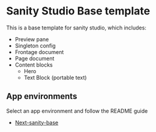 # Sanity Studio Base template

This is a base template for sanity studio, which includes:

- Preview pane
- Singleton config
- Frontage document
- Page document
- Content blocks
  - Hero
  - Text Block (portable text)

## App environments

Select an app environment and follow the README guide

- [Next-sanity-base](https://github.com/mjthias/next-sanity-base)
